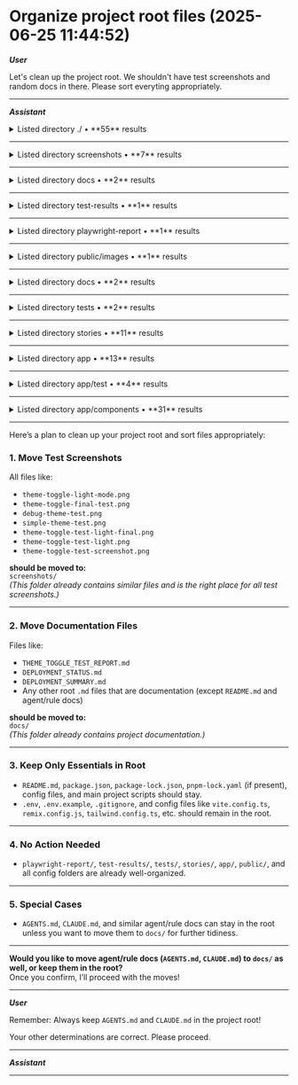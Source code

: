 <!-- Generated by SpecStory -->

# Organize project root files (2025-06-25 11:44:52)

_**User**_

Let's clean up the project root. We shouldn't have test screenshots and random docs in there. Please sort everyting appropriately.

---

_**Assistant**_

<details>
            <summary>Listed directory ./ • **55** results</summary>
        
| Name |
|-------|
| 📁 `.git` |
| 📁 `build` |
| 📄 `CLAUDE.md` |
| 📁 `docs` |
| 📄 `vite.config.ts` |
| 📄 `package-lock.json` |
| 📄 `package.json` |
| 📁 `node_modules` |
| 📄 `vercel.json` |
| 📄 `.env` |
| 📄 `DEPLOYMENT_STATUS.md` |
| 📄 `DEPLOYMENT_SUMMARY.md` |
| 📄 `.env.example` |
| 📁 `.vercel` |
| 📄 `remix.config.js` |
| 📄 `dev-server.log` |
| 📁 `.storybook` |
| 📄 `.gitignore` |
| 📁 `stories` |
| 📄 `.eslintrc.cjs` |
| 📁 `screenshots` |
| 📄 `THEME_TOGGLE_TEST_REPORT.md` |
| 📁 `test-results` |
| 📁 `playwright-report` |
| 📁 `tests` |
| 📄 `playwright.config.ts` |
| 📄 `theme-toggle-light-mode.png` |
| 📄 `theme-toggle-final-test.png` |
| 📄 `debug-theme-test.png` |
| 📄 `simple-theme-test.png` |
| 📄 `theme-toggle-test-light-final.png` |
| 📄 `theme-toggle-test-light.png` |
| 📄 `theme-toggle-test-screenshot.png` |
| 📁 `.claude` |
| 📁 `app` |
| 📁 `public` |
| 📁 `.github` |
| 📄 `tailwind.config.ts` |
| 📄 `tsconfig.testing.json` |
| 📄 `vitest.config.ts` |
| 📄 `.roomodes` |
| 📄 `AGENTS.md` |
| 📄 `README.md` |
| 📁 `.windsurf` |
| 📁 `.vscode` |
| 📁 `.trae` |
| 📁 `.roo` |
| 📁 `.clinerules` |
| 📄 `tsconfig.json` |
| 📄 `postcss.config.js` |
| 📄 `.windsurfrules` |
| 📁 `.taskmaster` |
| 📁 `.cursor` |
| 📁 `.specstory` |
| 📄 `.cursorindexingignore` |

</details>

---

<details>
            <summary>Listed directory screenshots • **7** results</summary>
        
| Name |
|-------|
| 📄 `07-dark-hover-expanded.png` |
| 📄 `06-space-toggle-dark.png` |
| 📄 `05-enter-toggle-light.png` |
| 📄 `04-tab-focus-ring.png` |
| 📄 `03-click-dark-mode.png` |
| 📄 `02-hover-expanded.png` |
| 📄 `01-initial-light-mode.png` |

</details>

---

<details>
            <summary>Listed directory docs • **2** results</summary>
        
| Name |
|-------|
| 📄 `VERCEL_DEPLOYMENT_FIX.md` |
| 📄 `DIRECTUS_MIGRATION_PLAN.md` |

</details>

---

<details>
            <summary>Listed directory test-results • **1** results</summary>
        
| Name |
|-------|
| 📄 `.last-run.json` |

</details>

---

<details>
            <summary>Listed directory playwright-report • **1** results</summary>
        
| Name |
|-------|
| 📄 `index.html` |

</details>

---

<details>
            <summary>Listed directory public/images • **1** results</summary>
        
| Name |
|-------|
| 📄 `README.md` |

</details>

---

<details>
            <summary>Listed directory docs • **2** results</summary>
        
| Name |
|-------|
| 📄 `VERCEL_DEPLOYMENT_FIX.md` |
| 📄 `DIRECTUS_MIGRATION_PLAN.md` |

</details>

---

<details>
            <summary>Listed directory tests • **2** results</summary>
        
| Name |
|-------|
| 📄 `theme-toggle.spec.ts` |
| 📄 `theme-toggle-investigation.spec.ts` |

</details>

---

<details>
            <summary>Listed directory stories • **11** results</summary>
        
| Name |
|-------|
| 📄 `Configure.mdx` |
| 📄 `Header.stories.ts` |
| 📄 `Button.tsx` |
| 📄 `Header.tsx` |
| 📄 `Page.tsx` |
| 📄 `Button.stories.ts` |
| 📄 `Page.stories.ts` |
| 📁 `assets` |
| 📄 `button.css` |
| 📄 `header.css` |
| 📄 `page.css` |

</details>

---

<details>
            <summary>Listed directory app • **13** results</summary>
        
| Name |
|-------|
| 📄 `root.tsx` |
| 📁 `components` |
| 📁 `utils` |
| 📁 `routes` |
| 📁 `types` |
| 📄 `entry.client.tsx` |
| 📁 `test` |
| 📁 `contexts` |
| 📄 `entry.server.tsx` |
| 📁 `services` |
| 📁 `data` |
| 📁 `hooks` |
| 📁 `styles` |

</details>

---

<details>
            <summary>Listed directory app/test • **4** results</summary>
        
| Name |
|-------|
| 📁 `utils` |
| 📁 `routes` |
| 📄 `setup-test-env.ts` |
| 📄 `setup-test-env.tsx` |

</details>

---

<details>
            <summary>Listed directory app/components • **31** results</summary>
        
| Name |
|-------|
| 📄 `Card.tsx` |
| 📄 `VanillaThemeToggle.tsx` |
| 📄 `index.ts` |
| 📄 `Footer.tsx` |
| 📁 `icons` |
| 📄 `HighlightCards.tsx` |
| 📄 `ImageGallery.tsx` |
| 📄 `ResponsiveImage.tsx` |
| 📄 `ProjectFilters.tsx` |
| 📄 `ProjectCard.tsx` |
| 📄 `SubscriberManagement.tsx` |
| 📄 `CookieBanner.tsx` |
| 📄 `Footer.test.tsx` |
| 📄 `CookieConsentModal.tsx` |
| 📄 `Modal.tsx` |
| 📄 `CookieManager.tsx` |
| 📄 `ContactForm.tsx` |
| 📄 `NewsletterForm.tsx` |
| 📄 `Button.stories.tsx` |
| 📄 `Button.tsx` |
| 📄 `ThemeToggleDebug.tsx` |
| 📄 `TestComponent.tsx` |
| 📄 `HeroImage.tsx` |
| 📄 `Header.tsx` |
| 📄 `Breadcrumb.tsx` |
| 📄 `Input.tsx` |
| 📄 `Navigation.tsx` |
| 📄 `ContactInfo.tsx` |
| 📄 `types.ts` |
| 📄 `Layout.tsx` |
| 📁 `utils` |

</details>

---

Here’s a plan to clean up your project root and sort files appropriately:

### 1. **Move Test Screenshots**
All files like:
- `theme-toggle-light-mode.png`
- `theme-toggle-final-test.png`
- `debug-theme-test.png`
- `simple-theme-test.png`
- `theme-toggle-test-light-final.png`
- `theme-toggle-test-light.png`
- `theme-toggle-test-screenshot.png`

**should be moved to:**  
`screenshots/`  
_(This folder already contains similar files and is the right place for all test screenshots.)_

---

### 2. **Move Documentation Files**
Files like:
- `THEME_TOGGLE_TEST_REPORT.md`
- `DEPLOYMENT_STATUS.md`
- `DEPLOYMENT_SUMMARY.md`
- Any other root `.md` files that are documentation (except `README.md` and agent/rule docs)

**should be moved to:**  
`docs/`  
_(This folder already contains project documentation.)_

---

### 3. **Keep Only Essentials in Root**
- `README.md`, `package.json`, `package-lock.json`, `pnpm-lock.yaml` (if present), config files, and main project scripts should stay.
- `.env`, `.env.example`, `.gitignore`, and config files like `vite.config.ts`, `remix.config.js`, `tailwind.config.ts`, etc. should remain in the root.

---

### 4. **No Action Needed**
- `playwright-report/`, `test-results/`, `tests/`, `stories/`, `app/`, `public/`, and all config folders are already well-organized.

---

### 5. **Special Cases**
- `AGENTS.md`, `CLAUDE.md`, and similar agent/rule docs can stay in the root unless you want to move them to `docs/` for further tidiness.

---

**Would you like to move agent/rule docs (`AGENTS.md`, `CLAUDE.md`) to `docs/` as well, or keep them in the root?**  
Once you confirm, I’ll proceed with the moves!

---

_**User**_

Remember: Always keep `AGENTS.md` and `CLAUDE.md` in the project root!

Your other determinations are correct. Please proceed.

---

_**Assistant**_



---

